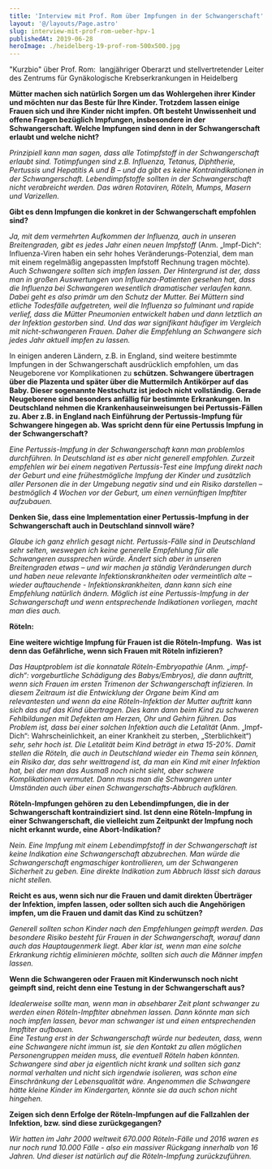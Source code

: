 ```yaml
---
title: 'Interview mit Prof. Rom über Impfungen in der Schwangerschaft'
layout: '@/layouts/Page.astro'
slug: interview-mit-prof-rom-ueber-hpv-1
publishedAt: 2019-06-28
heroImage: ./heidelberg-19-prof-rom-500x500.jpg
---
```


"Kurzbio" über Prof. Rom:  langjähriger Oberarzt und stellvertretender Leiter des Zentrums für Gynäkologische Krebserkrankungen in Heidelberg

**Mütter machen sich natürlich Sorgen um das Wohlergehen ihrer Kinder und möchten nur das Beste für Ihre Kinder. Trotzdem lassen einige Frauen sich und ihre Kinder nicht impfen. Oft besteht Unwissenheit und offene Fragen bezüglich Impfungen, insbesondere in der Schwangerschaft. Welche Impfungen sind denn in der Schwangerschaft erlaubt und welche nicht?**

_Prinzipiell kann man sagen, dass alle Totimpfstoff in der Schwangerschaft erlaubt sind. Totimpfungen sind z.B. Influenza, Tetanus, Diphtherie, Pertussis und Hepatitis A und B – und da gibt es keine Kontraindikationen in der Schwangerschaft. Lebendimpfstoffe sollten in der Schwangerschaft nicht verabreicht werden. Das wären Rotaviren, Röteln, Mumps, Masern und Varizellen._

**Gibt es denn Impfungen die konkret in der Schwangerschaft empfohlen sind?**

_Ja, mit dem vermehrten Aufkommen der Influenza, auch in unseren Breitengraden, gibt es jedes Jahr einen neuen Impfstoff_ (Anm. „Impf-Dich“: Influenza-Viren haben ein sehr hohes Veränderungs-Potenzial, dem man mit einem regelmäßig angepassten Impfstoff Rechnung tragen möchte)_. Auch Schwangere sollten sich impfen lassen. Der Hintergrund ist der, dass man in großen Auswertungen von Influenza-Patienten gesehen hat, dass die Influenza bei Schwangeren wesentlich dramatischer verlaufen kann. Dabei geht es also primär um den Schutz der Mutter. Bei Müttern sind etliche Todesfälle aufgetreten, weil die Influenza so fulminant und rapide verlief, dass die Mütter Pneumonien entwickelt haben und dann letztlich an der Infektion gestorben sind. Und das war signifikant häufiger im Vergleich mit nicht-schwangeren Frauen. Daher die Empfehlung an Schwangere sich jedes Jahr aktuell impfen zu lassen._

In einigen anderen Ländern, z.B. in England, sind weitere bestimmte Impfungen in der Schwangerschaft ausdrücklich empfohlen, um das Neugeborene vor Komplikationen zu **schützen. Schwangere übertragen über die Plazenta und später über die Muttermilch Antikörper auf das Baby. Dieser sogenannte Nestschutz ist jedoch nicht vollständig. Gerade Neugeborene sind besonders anfällig für bestimmte Erkrankungen. In Deutschland nehmen die Krankenhauseinweisungen bei Pertussis-Fällen zu. Aber z.B. in England nach Einführung der Pertussis-Impfung für Schwangere hingegen ab. Was spricht denn für eine Pertussis Impfung in der Schwangerschaft?**

_Eine Pertussis-Impfung in der Schwangerschaft kann man problemlos durchführen. In Deutschland ist es aber nicht generell empfohlen. Zurzeit empfehlen wir bei einem negativen Pertussis-Test eine Impfung direkt nach der Geburt und eine frühestmögliche Impfung der Kinder und zusätzlich aller Personen die in der Umgebung negativ sind und ein Risiko darstellen – bestmöglich 4 Wochen vor der Geburt, um einen vernünftigen Impftiter aufzubauen._

**Denken Sie, dass eine Implementation einer Pertussis-Impfung in der Schwangerschaft auch in Deutschland sinnvoll wäre?**

_Glaube ich ganz ehrlich gesagt nicht. Pertussis-Fälle sind in Deutschland sehr selten, weswegen ich keine generelle Empfehlung für alle Schwangeren aussprechen würde. Ändert sich aber in unseren Breitengraden etwas – und wir machen ja ständig Veränderungen durch und haben neue relevante Infektionskrankheiten oder vermeintlich alte – wieder auftauchende - Infektionskrankheiten, dann kann sich eine Empfehlung natürlich ändern. Möglich ist eine Pertussis-Impfung in der Schwangerschaft und wenn entsprechende Indikationen vorliegen, macht man dies auch._

**Röteln:**

**Eine weitere wichtige Impfung für Frauen ist die Röteln-Impfung.  Was ist denn das Gefährliche, wenn sich Frauen mit Röteln infizieren?**

_Das Hauptproblem ist die konnatale Röteln-_Embryopathie (Anm. „impf-dich“: vorgeburtliche Schädigung des Babys/Embryos)_, die dann auftritt, wenn sich Frauen im ersten Trimenon der Schwangerschaft infizieren. In diesem Zeitraum ist die Entwicklung der Organe beim Kind am relevantesten und wenn da eine Röteln-Infektion der Mutter auftritt kann sich das auf das Kind übertragen. Dies kann dann beim Kind zu schweren Fehlbildungen mit Defekten am Herzen, Ohr und Gehirn führen. Das Problem ist, dass bei einer solchen Infektion auch die Letalität_ (Anm. „Impf-Dich“: Wahrscheinlichkeit, an einer Krankheit zu sterben, „Sterblichkeit“) _sehr, sehr hoch ist. Die Letalität beim Kind beträgt in etwa 15-20%. Damit stellen die Röteln, die auch in Deutschland wieder ein Thema sein können, ein Risiko dar, das sehr weittragend ist, da man ein Kind mit einer Infektion hat, bei der man das Ausmaß noch nicht sieht, aber schwere Komplikationen vermutet. Dann muss man die Schwangeren unter Umständen auch über einen Schwangerschafts-Abbruch aufklären._

**Röteln-Impfungen gehören zu den Lebendimpfungen, die in der Schwangerschaft kontraindiziert sind. Ist denn eine Röteln-Impfung in einer Schwangerschaft, die vielleicht zum Zeitpunkt der Impfung noch nicht erkannt wurde, eine Abort-Indikation?**

_Nein. Eine Impfung mit einem Lebendimpfstoff in der Schwangerschaft ist keine Indikation eine Schwangerschaft abzubrechen. Man würde die Schwangerschaft engmaschiger kontrollieren, um der Schwangeren Sicherheit zu geben. Eine direkte Indikation zum Abbruch lässt sich daraus nicht stellen._

**Reicht es aus, wenn sich nur die Frauen und damit direkten Überträger der Infektion, impfen lassen, oder sollten sich auch die Angehörigen impfen, um die Frauen und damit das Kind zu schützen?**

_Generell sollten schon Kinder nach den Empfehlungen geimpft werden. Das besondere Risiko besteht für Frauen in der Schwangerschaft, worauf dann auch das Hauptaugenmerk liegt. Aber klar ist, wenn man eine solche Erkrankung richtig eliminieren möchte, sollten sich auch die Männer impfen lassen._

**Wenn die Schwangeren oder Frauen mit Kinderwunsch noch nicht geimpft sind, reicht denn eine Testung in der Schwangerschaft aus?**

_Idealerweise sollte man, wenn man in absehbarer Zeit plant schwanger zu werden einen Röteln-Impftiter abnehmen lassen. Dann könnte man sich noch impfen lassen, bevor man schwanger ist und einen entsprechenden Impftiter aufbauen._  
_Eine Testung erst in der Schwangerschaft würde nur bedeuten, dass, wenn eine Schwangere nicht immun ist, sie den Kontakt zu allen möglichen Personengruppen meiden muss, die eventuell Röteln haben könnten. Schwangere sind aber ja eigentlich nicht krank und sollten sich ganz normal verhalten und nicht sich irgendwie isolieren, was schon eine Einschränkung der Lebensqualität wäre. Angenommen die Schwangere hätte kleine Kinder im Kindergarten, könnte sie da auch schon nicht hingehen._

**Zeigen sich denn Erfolge der Röteln-Impfungen auf die Fallzahlen der Infektion, bzw. sind diese zurückgegangen?**

_Wir hatten im Jahr 2000 weltweit 670.000 Röteln-Fälle und 2016 waren es nur noch rund 10.000 Fälle - also ein massiver Rückgang innerhalb von 16 Jahren. Und dieser ist natürlich auf die Röteln-Impfung zurückzuführen._
